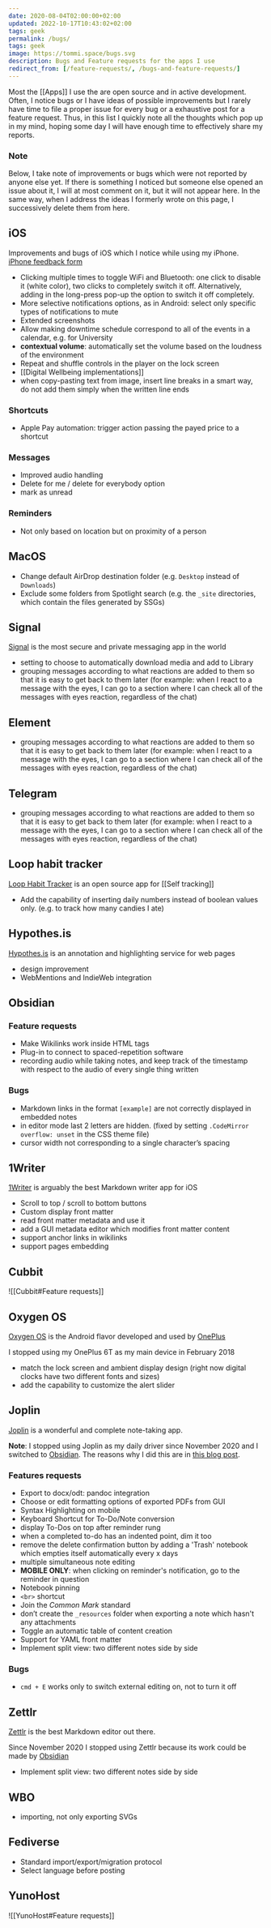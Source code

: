 ```yaml
---
date: 2020-08-04T02:00:00+02:00
updated: 2022-10-17T10:43:02+02:00
tags: geek
permalink: /bugs/
tags: geek
image: https://tommi.space/bugs.svg
description: Bugs and Feature requests for the apps I use
redirect_from: [/feature-requests/, /bugs-and-feature-requests/]
---
```

Most the [[Apps]] I use the are open source and in active development. Often, I notice bugs or I have ideas of possible improvements but I rarely have time to file a proper issue for every bug or a exhaustive post for a feature request. Thus, in this list I quickly note all the thoughts which pop up in my mind, hoping some day I will have enough time to effectively share my reports.

<div class='yellow box'><h3>Note</h3>Below, I take note of improvements or bugs which were not reported by anyone else yet. If there is something I noticed but someone else opened an issue about it, I will at most comment on it, but it will not appear here. In the same way, when I address the ideas I formerly wrote on this page, I successively delete them from here.</div>

## iOS

Improvements and bugs of iOS which I notice while using my iPhone. [iPhone feedback form](https://www.apple.com/feedback/iphone.html 'iPhone feedback')

- Clicking multiple times to toggle WiFi and Bluetooth: one click to disable it (white color), two clicks to completely switch it off. Alternatively, adding in the long-press pop-up the option to switch it off completely.
- More selective notifications options, as in Android: select only specific types of notifications to mute
- Extended screenshots
- Allow making downtime schedule correspond to all of the events in a calendar, e.g. for University
- **contextual volume**: automatically set the volume based on the loudness of the environment
- Repeat and shuffle controls in the player on the lock screen
- [[Digital Wellbeing implementations]]
- when copy-pasting text from image, insert line breaks in a smart way, do not add them simply when the written line ends

### Shortcuts

- Apple Pay automation: trigger action passing the payed price to a shortcut

### Messages

- Improved audio handling
- Delete for me / delete for everybody option
- mark as unread

### Reminders

- Not only based on location but on proximity of a person

## MacOS

- Change default AirDrop destination folder (e.g. `Desktop` instead of `Downloads`)
- Exclude some folders from Spotlight search (e.g. the `_site` directories, which contain the files generated by SSGs)

## Signal

[Signal](https://signal.org 'Signal official website') is the most secure and private messaging app in the world

- setting to choose to automatically download media and add to Library
- grouping messages according to what reactions are added to them so that it is easy to get back to them later (for example: when I react to a message with the eyes, I can go to a section where I can check all of the messages with eyes reaction, regardless of the chat)

## Element

- grouping messages according to what reactions are added to them so that it is easy to get back to them later (for example: when I react to a message with the eyes, I can go to a section where I can check all of the messages with eyes reaction, regardless of the chat)

## Telegram

- grouping messages according to what reactions are added to them so that it is easy to get back to them later (for example: when I react to a message with the eyes, I can go to a section where I can check all of the messages with eyes reaction, regardless of the chat)

## Loop habit tracker

[Loop Habit Tracker](https://loophabits.org 'Loop Habit Tracker official website') is an open source app for [[Self tracking]]

- Add the capability of inserting daily numbers instead of boolean values only. (e.g. to track how many candies I ate)

## Hypothes.is

[Hypothes.is](https://hypothes.is 'Hypothes.is') is an annotation and highlighting service for web pages

- design improvement
- WebMentions and IndieWeb integration

## Obsidian

### Feature requests

- Make Wikilinks work inside HTML tags
- Plug-in to connect to spaced-repetition software
- recording audio while taking notes, and keep track of the timestamp with respect to the audio of every single thing written

### Bugs

- Markdown links in the format `[example]` are not correctly displayed in embedded notes
- in editor mode last 2 letters are hidden. (fixed by setting `.CodeMirror` `overflow: unset` in the CSS theme file)
- cursor width not corresponding to a single character’s spacing

## 1Writer

[1Writer](https://1writerapp.com/ '1Writer') is arguably the best Markdown writer app for iOS

- Scroll to top / scroll to bottom buttons
- Custom display front matter
- read front matter metadata and use it
- add a GUI metadata editor which modifies front matter content
- support anchor links in wikilinks
- support pages embedding

## Cubbit

![[Cubbit#Feature requests]]

## Oxygen OS

[Oxygen OS](https://www.oneplus.com/it/oxygenos 'OnePlus’ Oxygen OS') is the Android flavor developed and used by [OnePlus](https://oneplus.com 'OnePlus')

<div class='red box'>I stopped using my OnePlus 6T as my main device in February 2018</div>

- match the lock screen and ambient display design (right now digital clocks have two different fonts and sizes)
- add the capability to customize the alert slider

## Joplin

[Joplin](https://joplinapp.org) is a wonderful and complete note-taking app.

<div class='red box'><strong>Note</strong>: I stopped using Joplin as my daily driver since November 2020 and I switched to <a href='https://obsidian.md' target='_blank' title='Obsidian official website'>Obsidian</a>. The reasons why I did this are in <a href='https://tommi.space/switch-to-zettelkasten' title='Switch to Zettelkasten'>this blog post</a>.</div>

### Features requests

- Export to docx/odt: pandoc integration
- Choose or edit formatting options of exported PDFs from GUI
- Syntax Highlighting on mobile
- Keyboard Shortcut for To-Do/Note conversion
- display To-Dos on top after reminder rung
- when a completed to-do has an indented point, dim it too
- remove the delete confirmation button by adding a 'Trash' notebook which empties itself automatically every x days
- multiple simultaneous note editing
- **MOBILE ONLY**: when clicking on reminder's notification, go to the reminder in question
- Notebook pinning
- `<br>` shortcut
- Join the *Common Mark* standard
- don’t create the `_resources` folder when exporting a note which hasn't any attachments
- Toggle an automatic table of content creation
- Support for YAML front matter
- Implement split view: two different notes side by side

### Bugs

- `cmd + E` works only to switch external editing on, not to turn it off

## Zettlr

[Zettlr](https://www.zettlr.com) is the best Markdown editor out there.

<div class='red box'>Since November 2020 I stopped using Zettlr because its work could be made by <a href='https://obsidian.md' target='_blank' title='Obsidian official website'>Obsidian</a></div>

- Implement split view: two different notes side by side

## WBO

- importing, not only exporting SVGs

## Fediverse

- Standard import/export/migration protocol
- Select language before posting

## YunoHost

![[YunoHost#Feature requests]]